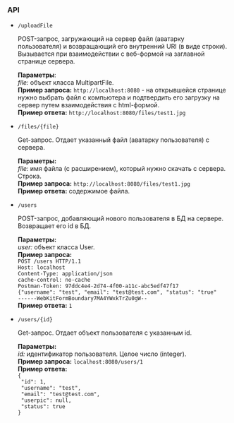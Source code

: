 ### API  
  
+ `/uploadFile`  
  
   POST-запрос, загружающий на сервер файл (аватарку пользователя) и возвращающий его внутренний URI (в виде строки).  
   Вызывается при взаимодействии с веб-формой на заглавной странице сервера.
   
   **Параметры**:  
   *file:* объект класса MultipartFile.  
   **Пример запроса:** `http://localhost:8080` - на открывшейся странице нужно выбрать файл с компьютера и подтвердить его загрузку на сервер путем взаимодействия с html-формой.  
   **Пример ответа:** `http://localhost:8080/files/test1.jpg`  
  
  
+ `/files/{file}`  
  
   Get-запрос. Отдает указанный файл (аватарку пользователя) с сервера.  
     
   **Параметры:**  
   *file:* имя файла (с расширением), который нужно скачать с сервера. Строка.  
   **Пример запроса:** `http://localhost:8080/files/test1.jpg`  
   **Пример ответа:** содержимое файла.  
   
   
+ `/users`  
  
   POST-запрос, добавляющий нового пользователя в БД на сервере. Возвращает его id в БД.  
   
   **Параметры:**  
   *user:* объект класса User.  
   **Пример запроса:**  
   `POST /users HTTP/1.1`  
   `Host: localhost`  
   `Content-Type: application/json`  
   `cache-control: no-cache`  
   `Postman-Token: 97ddc4e4-2d74-4f00-a11c-abc5edf47f17`  
   `{"username": "test", "email": "test@test.com", "status": "true"`  
   `------WebKitFormBoundary7MA4YWxkTrZu0gW--`  
   **Пример ответа:**  `1`  
   
   
+ `/users/{id}`    
   
   Get-запрос. Отдает объект пользователя с указанным id.  
   
   **Параметры:**  
   *id:* идентификатор пользователя. Целое число (integer).  
   **Пример запроса:** `localhost:8080/users/1`  
   **Пример ответа:**  
   `{`  
   ` "id": 1,`  
   ` "username": "test",`  
   ` "email": "test@test.com",`  
   ` "userpic": null,`  
   ` "status": true`  
   `}`  
  
  